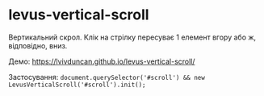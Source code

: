 # levus-vertical-scroll

Вертикальний скрол. Клік на стрілку пересуває 1 елемент вгору або ж, відповідно, вниз.

Демо: https://lvivduncan.github.io/levus-vertical-scroll/

Застосування: ```document.querySelector('#scroll') && new LevusVerticalScroll('#scroll').init();```